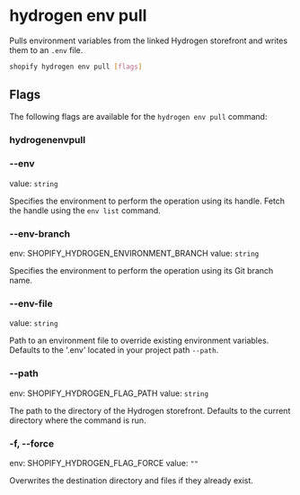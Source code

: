 # hydrogen env pull

Pulls environment variables from the linked Hydrogen storefront and writes them to an `.env` file.

```bash
shopify hydrogen env pull [flags]
```

## Flags

The following flags are available for the `hydrogen env pull` command:

### hydrogenenvpull

### --env <value>

value: `string`

Specifies the environment to perform the operation using its handle. Fetch the handle using the `env list` command.

### --env-branch <value>

env: SHOPIFY_HYDROGEN_ENVIRONMENT_BRANCH
value: `string`

Specifies the environment to perform the operation using its Git branch name.

### --env-file <value>

value: `string`

Path to an environment file to override existing environment variables. Defaults to the '.env' located in your project path `--path`.

### --path <value>

env: SHOPIFY_HYDROGEN_FLAG_PATH
value: `string`

The path to the directory of the Hydrogen storefront. Defaults to the current directory where the command is run.

### -f, --force

env: SHOPIFY_HYDROGEN_FLAG_FORCE
value: `""`

Overwrites the destination directory and files if they already exist.

